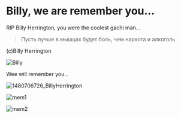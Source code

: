 # Billy, we are remember you...

RIP Billy Herrington, you were the coolest gachi man...

> Пусть лучше в мышцах будет боль, чем наркота и алкоголь

(с)Billy Herrington

![Billy](https://i.ytimg.com/vi/NDaSKpI9eW0/maxresdefault.jpg)

Wee will remember you...

![1480706726_BillyHerrington](https://user-images.githubusercontent.com/106531950/170999163-aa7dda6b-1a8e-4585-b558-c6f80b7a857a.jpg)

![mem1](https://sun9-north.userapi.com/sun9-79/s/v1/if1/h66_dHtn3uznoDz9kfmwX1tHzmdefrFzWRF4_Ky1jrQ-h8MtIrXXvCjDcqcpouab6Hn9JXkr.jpg?size=640x480&quality=96&type=album)

![mem2](https://sun9-west.userapi.com/sun9-56/s/v1/if1/F1j8vaue9mxkIHQcN1TT8gwjwil40RbGA3R4Q1PfkL-naXNVUQF8QJVMUHz947yUOrGltJQT.jpg?size=1271x1900&quality=96&type=album)
